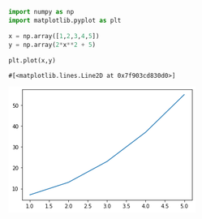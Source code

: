 ```python
import numpy as np
import matplotlib.pyplot as plt
```


```python
x = np.array([1,2,3,4,5])
y = np.array(2*x**2 + 5)
```


```python
plt.plot(x,y)
```




    #[<matplotlib.lines.Line2D at 0x7f903cd830d0>]


   
![png](/images/2020-12-05-test_files/2020-12-05-test_2_1.png)
    

